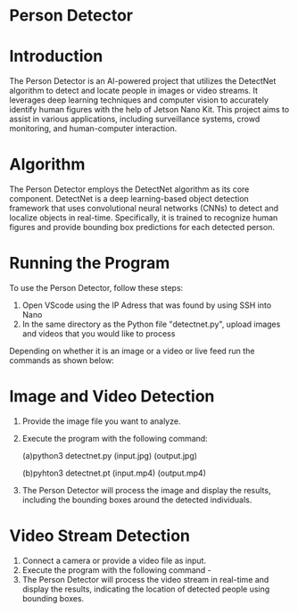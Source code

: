 # Person Detector

# Introduction
The Person Detector is an AI-powered project that utilizes the DetectNet algorithm to detect and locate people in images or video streams. It leverages deep learning techniques and computer vision to accurately identify human figures with the help of Jetson Nano Kit. This project aims to assist in various applications, including surveillance systems, crowd monitoring, and human-computer interaction.

# Algorithm
The Person Detector employs the DetectNet algorithm as its core component. DetectNet is a deep learning-based object detection framework that uses convolutional neural networks (CNNs) to detect and localize objects in real-time. Specifically, it is trained to recognize human figures and provide bounding box predictions for each detected person.

# Running the Program
To use the Person Detector, follow these steps:
1. Open VScode using the IP Adress that was found by using SSH into Nano
2. In the same directory as the Python file "detectnet.py", upload images and videos that you would like to process

Depending on whether it is an image or a video or live feed run the commands as shown below:

# Image and Video Detection
1. Provide the image file you want to analyze.
2. Execute the program with the following command:

    (a)python3 detectnet.py (input.jpg) (output.jpg)

    (b)pyhton3 detectnet.pt (input.mp4) (output.mp4)
4. The Person Detector will process the image and display the results, including the bounding boxes around the detected individuals.

# Video Stream Detection
1. Connect a camera or provide a video file as input.
2. Execute the program with the following command - 
3. The Person Detector will process the video stream in real-time and display the results, indicating the location of detected people using bounding boxes.
